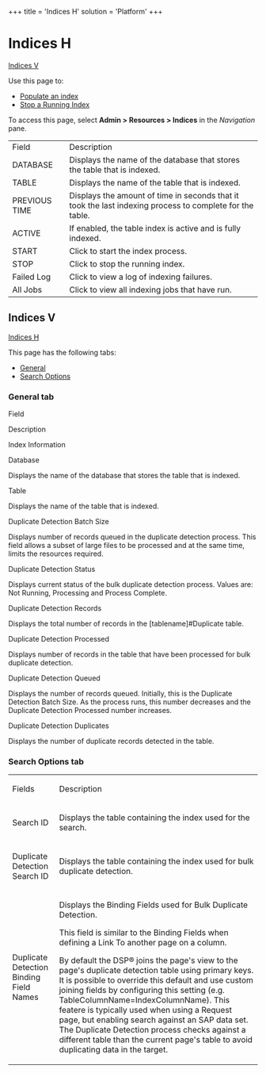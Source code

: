 +++
title = 'Indices H'
solution = 'Platform'
+++

# Indices H

[Indices V](#Indices)

<div class="use">

Use this page to:

  - [Populate an index](../Use_Cases/Populate%20an%20Index.htm)
  - [Stop a Running Index](../Use_Cases/Stop%20a%20Running%20Index.htm)

</div>

To access this page, select **Admin \> Resources \> Indices** in the
*Navigation*
pane.

|               |                                                                                                          |
| ------------- | -------------------------------------------------------------------------------------------------------- |
| Field         | Description                                                                                              |
| DATABASE      | Displays the name of the database that stores the table that is indexed.                                 |
| TABLE         | Displays the name of the table that is indexed.                                                          |
| PREVIOUS TIME | Displays the amount of time in seconds that it took the last indexing process to complete for the table. |
| ACTIVE        | If enabled, the table index is active and is fully indexed.                                              |
| START         | Click to start the index process.                                                                        |
| STOP          | Click to stop the running index.                                                                         |
| Failed Log    | Click to view a log of indexing failures.                                                                |
| All Jobs      | Click to view all indexing jobs that have run.                                                           |

## <span id="Indices"></span>Indices V

[Indices H](#top)

This page has the following tabs:

  - [General](#General)
  - [Search Options](#Search)

### <span id="General"></span>General tab

Field

Description

Index Information

Database

Displays the name of the database that stores the table that is indexed.

Table

Displays the name of the table that is indexed.

Duplicate Detection Batch Size

Displays number of records queued in the duplicate detection process.
This field allows a subset of large files to be processed and at the
same time, limits the resources required.

Duplicate Detection Status

Displays current status of the bulk duplicate detection process. Values
are: Not Running, Processing and Process Complete.

Duplicate Detection Records

Displays the total number of records in the \[tablename\]\#Duplicate
table.

Duplicate Detection Processed

Displays number of records in the table that have been processed for
bulk duplicate detection.

Duplicate Detection Queued

Displays the number of records queued. Initially, this is the Duplicate
Detection Batch Size. As the process runs, this number decreases and the
Duplicate Detection Processed number increases.

Duplicate Detection Duplicates

Displays the number of duplicate records detected in the table.

### <span id="Search"></span>Search Options tab

<table>
<tbody>
<tr class="odd">
<td><p>Fields</p></td>
<td><p>Description</p></td>
</tr>
<tr class="even">
<td><p>Search ID</p></td>
<td><p>Displays the table containing the index used for the search.</p></td>
</tr>
<tr class="odd">
<td><p>Duplicate Detection Search ID</p></td>
<td><p>Displays the table containing the index used for bulk duplicate detection.</p></td>
</tr>
<tr class="even">
<td><p>Duplicate Detection Binding Field Names</p></td>
<td><p>Displays the Binding Fields used for Bulk Duplicate Detection.</p>
<p>This field is similar to the Binding Fields when defining a Link To another page on a column.</p>
<p>By default the DSP® joins the page's view to the page's duplicate detection table using primary keys. It is possible to override this default and use custom joining fields by configuring this setting (e.g. TableColumnName=IndexColumnName). This featere is typically used when using a Request page, but enabling search against an SAP data set. The Duplicate Detection process checks against a different table than the current page's table to avoid duplicating data in the target.</p></td>
</tr>
</tbody>
</table>
